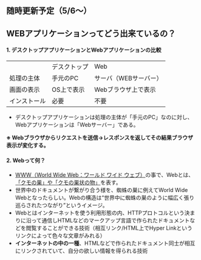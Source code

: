 ## 随時更新予定（5/6〜）
## WEBアプリケーションってどう出来ているの？
#### 1. デスクトップアプリケーションとWebアプリケーションの比較  
<!-- デスクトップアプリケーションとWebアプリケーションの違い-->
<table>
    <tr>
        <td></td>
        <td>デスクトップ</td>
        <td>Web</td>
    </tr>
    <tr>
        <td>処理の主体</td>
        <td>手元のPC</td>
        <td>サーバ（WEBサーバー）</td>
    </tr>
    <tr>
        <td>画面の表示</td>
        <td>OS上で表示</td>
        <td>Webブラウザ上で表示</td>
    </tr>
    <tr>
        <td>インストール</td>
        <td>必要</td>
        <td>不要</td>
    </tr>
</table>  

- デスクトップアプリケーションは処理の主体が「手元のPC」なのに対し、  
Webアプリケーションは「Webサーバー」である。  

**※ Webブラウザからリクエストを送信→レスポンスを返してその結果ブラウザ表示が変化する。**

#### 2. Webって何？
- <u>WWW（World Wide Web：ワールド ワイド ウェブ）</u>の事で、Webとは、<u>「クモの巣」や「クモの巣状の物」</u>を表す。  
- 世界中のドキュメントが繋がり合う様を、蜘蛛の巣に例えてWorld Wide Webとなったらしい。Webの構造は“世界中に蜘蛛の巣のように幅広く張り巡らされたつながり”というイメージ。
- Webとはインターネットを使う利用形態の内、HTTPプロトコルという決まりに沿って通信しHTMLなどのマークアップ言語で作られたドキュメントなどを閲覧することができる技術（相互リンク/HTML上でHyper Linkというリンクによって色々な文章がみれる）
- **インターネットの中の一種**、HTMLなどで作られたドキュメント同士が相互にリンクされていて、自分の欲しい情報を得られる技術
